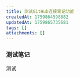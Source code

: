 ```yaml
---
title: 测试GitHub连接笔记功能
createdAt: 1759864598882
updatedAt: 1759865735681
tags: []
attachments: []
---
```


### 测试笔记
测试
